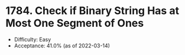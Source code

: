 # 1784. Check if Binary String Has at Most One Segment of Ones
- Difficulty: Easy
- Acceptance: 41.0% (as of 2022-03-14)

